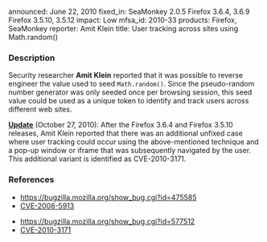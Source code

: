 announced: June 22, 2010
fixed_in: SeaMonkey 2.0.5
          Firefox 3.6.4, 3.6.9
          Firefox 3.5.10, 3.5.12
impact: Low
mfsa_id: 2010-33
products: Firefox, SeaMonkey
reporter: Amit Klein
title: User tracking across sites using Math.random()

<h3>Description</h3>

<p>Security researcher <strong>Amit Klein</strong> reported that it
was possible to reverse engineer the value used to
seed <code>Math.random()</code>.  Since the pseudo-random number
generator was only seeded once per browsing session, this seed value
could be used as a unique token to identify and track users across
different web sites.</p>

<p><u><b>Update</b></u> (October 27, 2010): After the Firefox 3.6.4
and Firefox 3.5.10 releases, Amit Klein reported that there was an
additional unfixed case where user tracking could occur using the
above-mentioned technique and a pop-up window or iframe that was
subsequently navigated by the user.  This additional variant is
identified as CVE-2010-3171.</p>

<h3>References</h3>

<ul>
  <li><a href="https://bugzilla.mozilla.org/show_bug.cgi?id=475585">https://bugzilla.mozilla.org/show_bug.cgi?id=475585</a></li>
  <li><a class="ex-ref" href="http://cve.mitre.org/cgi-bin/cvename.cgi?name=CVE-2008-5913">CVE-2008-5913</a></li>
</ul>

<ul>
  <li><a href="https://bugzilla.mozilla.org/show_bug.cgi?id=577512">https://bugzilla.mozilla.org/show_bug.cgi?id=577512</a></li>
  <li><a class="ex-ref" href="http://cve.mitre.org/cgi-bin/cvename.cgi?name=CVE-2010-3171">CVE-2010-3171</a></li>
</ul>




